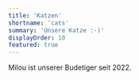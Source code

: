 ```yaml
---
title: 'Katzen'
shortname: 'cats'
summary: 'Unsere Katze :-)'
displayOrder: 10
featured: true
---
```


Milou ist unserer Budetiger seit 2022.